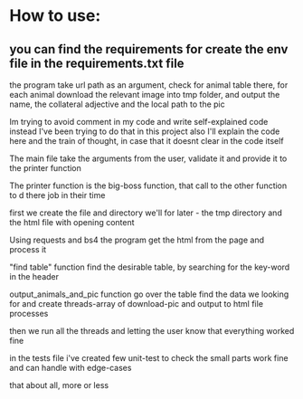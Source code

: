 #   How to use:

## you can find the requirements for create the env file in the requirements.txt file

the program take url path as an argument, check for animal table there, for
each animal download the relevant image into tmp folder, and output the
name, the collateral adjective and the local path to the pic

Im trying to avoid comment in my code and write self-explained code instead
I've been trying to do that in this project also
I'll explain the code here and the train of thought, in case that it doesnt
clear in the code itself

The main file take the arguments from the user, validate it and provide it to
 the printer function

The printer function is the big-boss function, that call to the other
function to d there job in their time

first we create the file and directory we'll for later - the tmp directory
and the html file with opening content

Using requests and bs4 the program get the html from the page and process it

"find table" function find the desirable table, by searching for the
key-word in the header

output_animals_and_pic function go over the table find the data we looking for
and create threads-array of download-pic and output to html file processes

then we run all the threads and letting the user know that everything worked
 fine

in the tests file i've created few unit-test to check the small parts work
fine and can handle with edge-cases

that about all, more or less

